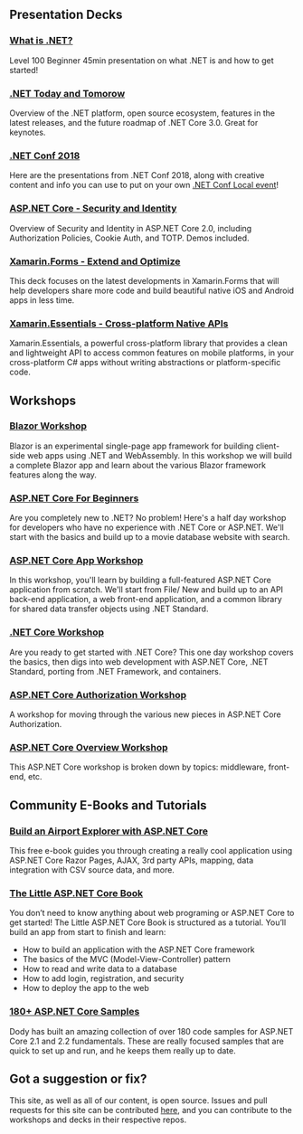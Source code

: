 ## Presentation Decks

### [What is .NET?](https://github.com/dotnet-presentations/home/tree/master/.NET%20Intro)

Level 100 Beginner 45min presentation on what .NET is and how to get started!

### [.NET Today and Tomorow](https://github.com/dotnet-presentations/home/tree/master/.NET%20Keynote)

Overview of the .NET platform, open source ecosystem, features in the latest releases, and the future roadmap of .NET Core 3.0. Great for keynotes.

### [.NET Conf 2018](https://github.com/dotnet-presentations/dotnetconf2018)
Here are the presentations from .NET Conf 2018, along with creative content and info you can use to put on your own [.NET Conf Local event](https://www.dotnetconf.net/local-events)!

### [ASP.NET Core - Security and Identity](https://github.com/dotnet-presentations/home/tree/master/Security/ASP.NET%20Core%202.0)

Overview of Security and Identity in ASP.NET Core 2.0, including Authorization Policies, Cookie Auth, and TOTP. Demos included.

### [Xamarin.Forms - Extend and Optimize](https://github.com/dotnet-presentations/mobile/tree/master/Xamarin.Forms%20-%20Extend%20and%20Optimize)

This deck focuses on the latest developments in Xamarin.Forms that will help developers share more code and build beautiful native iOS and Android apps in less time.

### [Xamarin.Essentials - Cross-platform Native APIs](https://github.com/dotnet-presentations/mobile/tree/master/Xamarin.Essentials)

Xamarin.Essentials, a powerful cross-platform library that provides a clean and lightweight API to access common features on mobile platforms, in your cross-platform C# apps without writing abstractions or platform-specific code.

## Workshops

### [Blazor Workshop](https://github.com/dotnet-presentations/blazor-workshop/)

Blazor is an experimental single-page app framework for building client-side web apps using .NET and WebAssembly. In this workshop we will build a complete Blazor app and learn about the various Blazor framework features along the way.

### [ASP.NET Core For Beginners](https://github.com/dotnet-presentations/aspnetcore-for-beginners)

Are you completely new to .NET? No problem! Here's a half day workshop for developers who have no experience with .NET Core or ASP.NET. We'll start with the basics and build up to a movie database website with search.

### [ASP.NET Core App Workshop](https://github.com/dotnet-presentations/aspnetcore-app-workshop)

In this workshop, you'll learn by building a full-featured ASP.NET Core application from scratch. We'll start from File/ New and build up to an API back-end application, a web front-end application, and a common library for shared data transfer objects using .NET Standard.

### [.NET Core Workshop](https://github.com/dotnet-presentations/dotnetcore-workshop)

Are you ready to get started with .NET Core? This one day workshop covers the basics, then digs into web development with ASP.NET Core,
.NET Standard, porting from .NET Framework, and containers.

### [ASP.NET Core Authorization Workshop](https://github.com/blowdart/AspNetAuthorizationWorkshop)

A workshop for moving through the various new pieces in ASP.NET Core Authorization.

### [ASP.NET Core Overview Workshop](https://github.com/dotnet-presentations/aspnetcore-workshop)

This ASP.NET Core workshop is broken down by topics: middleware, front-end, etc.

## Community E-Books and Tutorials

### [Build an Airport Explorer with ASP.NET Core](https://www.jerriepelser.com/books/airport-explorer)

This free e-book guides you through creating a really cool application using ASP.NET Core Razor Pages, AJAX, 3rd party APIs, mapping, data integration with CSV source data, and more.

### [The Little ASP.NET Core Book](https://www.recaffeinate.co/book/)

You don’t need to know anything about web programing or ASP.NET Core to get started! The Little ASP.NET Core Book is structured as a tutorial. You’ll build an app from start to finish and learn:

- How to build an application with the ASP.NET Core framework
- The basics of the MVC (Model-View-Controller) pattern
- How to read and write data to a database
- How to add login, registration, and security
- How to deploy the app to the web

### [180+ ASP.NET Core Samples](https://github.com/dodyg/practical-aspnetcore)
Dody has built an amazing collection of over 180 code samples for ASP.NET Core 2.1 and 2.2 fundamentals. These are really focused samples that are quick to set up and run, and he keeps them really up to date.

## Got a suggestion or fix?
This site, as well as all of our content, is open source. Issues and pull requests for this site can be contributed [here](https://github.com/dotnet-presentations/dotnet-presentations.github.io), and you can contribute to the workshops and decks in their respective repos.
